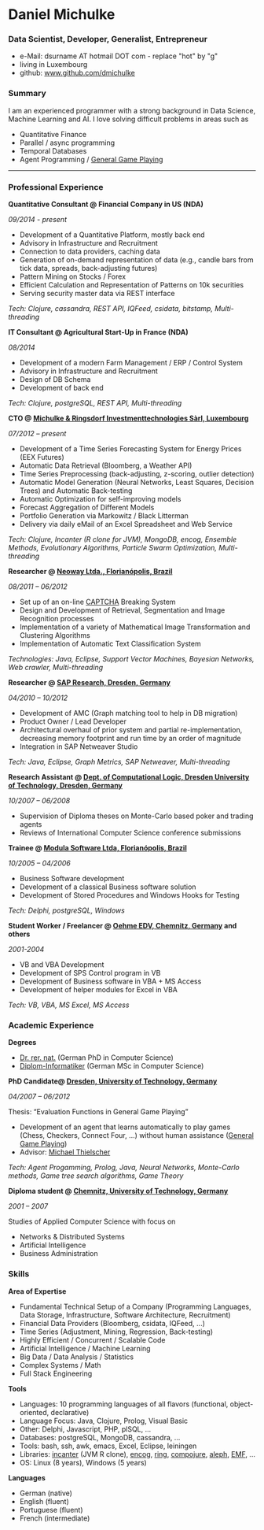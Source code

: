# Daniel Michulke

### Data Scientist, Developer, Generalist, Entrepreneur

- e-Mail: dsurname AT hotmail DOT com - replace "hot" by "g" 
- living in Luxembourg
- github: www.github.com/dmichulke

### Summary
I am an experienced programmer with a strong background in Data Science, Machine Learning and AI.
I love solving difficult problems in areas such as
  - Quantitative Finance
  - Parallel / async programming
  - Temporal Databases
  - Agent Programming / [General Game Playing](https://en.wikipedia.org/wiki/General_game_playing)

----------------

### Professional Experience

**Quantitative Consultant @ Financial Company in US (NDA)**

*09/2014 - present*

- Development of a Quantitative Platform, mostly back end
- Advisory in Infrastructure and Recruitment
- Connection to data providers, caching data
- Generation of on-demand representation of data (e.g., candle bars from tick data, spreads, back-adjusting futures) 
- Pattern Mining on Stocks / Forex
- Efficient Calculation and Representation of Patterns on 10k securities
- Serving security master data via REST interface

*Tech: Clojure, cassandra, REST API, IQFeed, csidata, bitstamp, Multi-threading*

**IT Consultant @ Agricultural Start-Up in France (NDA)**

*08/2014*

- Development of a modern Farm Management / ERP / Control System
- Advisory in Infrastructure and Recruitment
- Design of DB Schema
- Development of back end

*Tech: Clojure, postgreSQL, REST API, Multi-threading*

**CTO @ [Michulke & Ringsdorf Investmenttechnologies Sàrl, Luxembourg](www.mri.lu)**

*07/2012 – present*

- Development of a Time Series Forecasting System for Energy Prices (EEX Futures)
- Automatic Data Retrieval (Bloomberg, a Weather API)
- Time Series Preprocessing (back-adjusting, z-scoring, outlier detection)
- Automatic Model Generation (Neural Networks, Least Squares, Decision Trees) and Automatic Back-testing
- Automatic Optimization for self-improving models
- Forecast Aggregation of Different Models
- Portfolio Generation via Markowitz / Black Litterman
- Delivery via daily eMail of an Excel Spreadsheet and Web Service

*Tech: Clojure, Incanter (R clone for JVM), MongoDB, encog, Ensemble Methods, Evolutionary Algorithms, Particle Swarm Optimization, Multi-threading*

**Researcher @ [Neoway Ltda., Florianópolis, Brazil](http://www.neoway.com.br/)**

*08/2011 – 06/2012*

- Set up of an on-line [CAPTCHA](https://en.wikipedia.org/wiki/CAPTCHA) Breaking System
- Design and Development of Retrieval, Segmentation and Image Recognition processes
- Implementation of a variety of Mathematical Image Transformation and Clustering Algorithms
- Implementation of Automatic Text Classification System

*Technologies: Java, Eclipse, Support Vector Machines, Bayesian Networks, Web crawler, Multi-threading*

**Researcher @ [SAP Research, Dresden, Germany](https://en.wikipedia.org/wiki/SAP_Research)**

*04/2010 – 10/2012*

- Development of AMC (Graph matching tool to help in DB migration)
- Product Owner / Lead Developer
- Architectural overhaul of prior system and partial re-implementation, decreasing memory footprint and run time by an order of magnitude
- Integration in SAP Netweaver Studio

*Tech: Java, Eclipse, Graph Metrics, SAP Netweaver, Multi-threading*

**Research Assistant @ [Dept. of Computational Logic, Dresden University of Technology, Dresden, Germany](http://www.inf.tu-dresden.de/?node_id=3453&In=en)**

*10/2007 – 06/2008*

- Supervision of Diploma theses on Monte-Carlo based poker and trading agents
- Reviews of International Computer Science conference submissions

**Trainee @ [Modula Software Ltda, Florianópolis, Brazil](https://www.modula.com.br/)**

*10/2005 – 04/2006*

- Business Software development
- Development of a classical Business software solution 
- Development of Stored Procedures and Windows Hooks for Testing

*Tech: Delphi, postgreSQL, Windows*

**Student Worker / Freelancer @ [Oehme EDV, Chemnitz, Germany](http://www.oehmeedv.de/) and others**

*2001-2004*

- VB and VBA Development
- Development of SPS Control program in VB
- Development of Business software in VBA + MS Access
- Development of helper modules for Excel in VBA

*Tech: VB, VBA, MS Excel, MS Access*

### Academic Experience

**Degrees**

- [Dr. rer. nat.](https://en.wikipedia.org/wiki/Doctor_of_Science#Austria.2C_Germany.2C_and_Switzerland) (German PhD in Computer Science)
- [Diplom-Informatiker](https://en.wikipedia.org/wiki/Diplom#International_comparison_.28Germany.29) (German MSc in Computer Science)


**PhD Candidate@ [Dresden, University of Technology, Germany](http://tu-dresden.de/en)**

*04/2007 – 06/2012*

Thesis: “Evaluation Functions in General Game Playing” 
- Development of an agent that learns automatically to play games (Chess, Checkers, Connect Four, ...) without human assistance ([General Game Playing](https://en.wikipedia.org/wiki/General_game_playing))
- Advisor: [Michael Thielscher](http://cgi.cse.unsw.edu.au/~mit/)

*Tech: Agent Progamming, Prolog, Java, Neural Networks, Monte-Carlo methods, Game tree search algorithms, Game Theory*

**Diploma student @ [Chemnitz, University of Technology, Germany](https://www.tu-chemnitz.de/index.html.en)**

*2001 – 2007*

Studies of Applied Computer Science with focus on 
- Networks & Distributed Systems
- Artificial Intelligence
- Business Administration

### Skills

**Area of Expertise**

- Fundamental Technical Setup of a Company (Programming Languages, Data Storage, Infrastructure, Software Architecture, Recruitment)
- Financial Data Providers (Bloomberg, csidata, IQFeed, ...)
- Time Series (Adjustment, Mining, Regression, Back-testing)
- Highly Efficient / Concurrent / Scalable Code
- Artificial Intelligence / Machine Learning
- Big Data / Data Analysis / Statistics
- Complex Systems / Math
- Full Stack Engineering


**Tools**

- Languages: 10 programming languages of all flavors (functional, object-oriented, declarative)
- Language Focus: Java, Clojure, Prolog, Visual Basic
- Other: Delphi, Javascript, PHP, plSQL, ...
- Databases: postgreSQL, MongoDB, cassandra, ...
- Tools: bash, ssh, awk, emacs, Excel, Eclipse, leiningen
- Libraries: [incanter](https://github.com/incanter/incanter) (JVM R clone), [encog](http://www.heatonresearch.com/encog), [ring](https://github.com/ring-clojure/ring), [compojure](https://github.com/weavejester/compojure), [aleph](https://github.com/ztellman/aleph), [EMF](https://en.wikipedia.org/wiki/Eclipse_Modeling_Framework), ...
- OS: Linux (8 years), Windows (5 years)

**Languages**

- German (native)
- English (fluent)
- Portuguese (fluent)
- French (intermediate)
